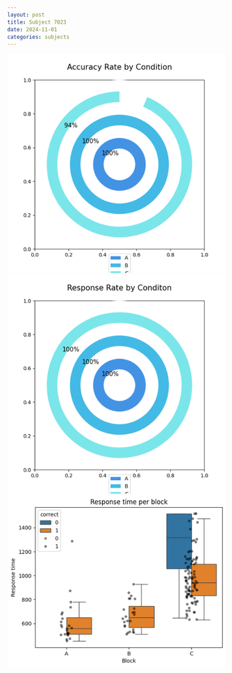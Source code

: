 ```yaml
---
layout: post
title: Subject 7023
date: 2024-11-01
categories: subjects
---
```


![](data/7023/run-22/7023_accuracy_rate.png)
![](data/7023/run-22/7023_response_rate.png)
![](data/7023/run-22/7023_rt.png)
